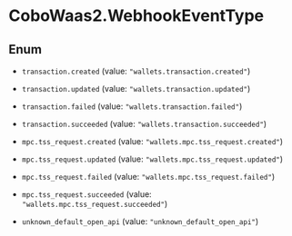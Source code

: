# CoboWaas2.WebhookEventType

## Enum


* `transaction.created` (value: `"wallets.transaction.created"`)

* `transaction.updated` (value: `"wallets.transaction.updated"`)

* `transaction.failed` (value: `"wallets.transaction.failed"`)

* `transaction.succeeded` (value: `"wallets.transaction.succeeded"`)

* `mpc.tss_request.created` (value: `"wallets.mpc.tss_request.created"`)

* `mpc.tss_request.updated` (value: `"wallets.mpc.tss_request.updated"`)

* `mpc.tss_request.failed` (value: `"wallets.mpc.tss_request.failed"`)

* `mpc.tss_request.succeeded` (value: `"wallets.mpc.tss_request.succeeded"`)

* `unknown_default_open_api` (value: `"unknown_default_open_api"`)



